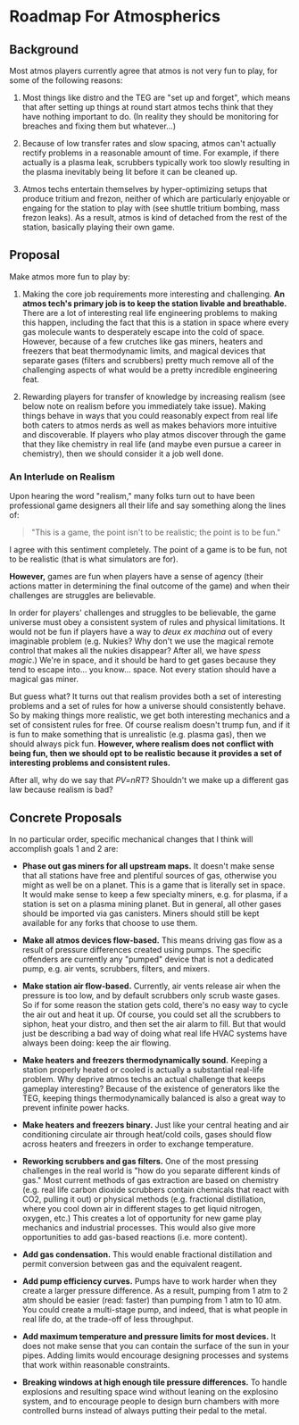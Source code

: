 # Roadmap For Atmospherics

## Background

Most atmos players currently agree that atmos is not very fun to play, for some of the following reasons:

1. Most things like distro and the TEG are "set up and forget", which means that after setting up things at round start atmos techs think that they have nothing important to do. (In reality they should be monitoring for breaches and fixing them but whatever...)

2. Because of low transfer rates and slow spacing, atmos can't actually rectify problems in a reasonable amount of time. For example, if there actually is a plasma leak, scrubbers typically work too slowly resulting in the plasma inevitably being lit before it can be cleaned up.

3. Atmos techs entertain themselves by hyper-optimizing setups that produce tritium and frezon, neither of which are particularly enjoyable or engaing for the station to play with (see shuttle tritium bombing, mass frezon leaks). As a result, atmos is kind of detached from the rest of the station, basically playing their own game.

## Proposal

Make atmos more fun to play by:

1. Making the core job requirements more interesting and challenging. **An atmos tech's primary job is to keep the station livable and breathable.** There are a lot of interesting real life engineering problems to making this happen, including the fact that this is a station in space where every gas molecule wants to desperately escape into the cold of space. However, because of a few crutches like gas miners, heaters and freezers that beat thermodynamic limits, and magical devices that separate gases (filters and scrubbers) pretty much remove all of the challenging aspects of what would be a pretty incredible engineering feat.

2. Rewarding players for transfer of knowledge by increasing realism (see below note on realism before you immediately take issue). Making things behave in ways that you could reasonably expect from real life both caters to atmos nerds as well as makes behaviors more intuitive and discoverable. If players who play atmos discover through the game that they like chemistry in real life (and maybe even pursue a career in chemistry), then we should consider it a job well done.

### An Interlude on Realism

Upon hearing the word "realism," many folks turn out to have been professional game designers all their life and say something along the lines of:

> "This is a game, the point isn't to be realistic; the point is to be fun."

I agree with this sentiment completely. The point of a game is to be fun, not to be realistic (that is what simulators are for).

**However,** games are fun when players have a sense of agency (their actions matter in determining the final outcome of the game) and when their challenges are struggles are believable.

In order for players' challenges and struggles to be believable, the game universe must obey a consistent system of rules and physical limitations. It would not be fun if players have a way to *deux ex machina* out of every imaginable problem (e.g. Nukies? Why don't we use the magical remote control that makes all the nukies disappear? After all, we have *spess magic*.) We're in space, and it should be hard to get gases because they tend to escape into... you know... space. Not every station should have a magical gas miner.

But guess what? It turns out that realism provides both a set of interesting problems and a set of rules for how a universe should consistently behave. So by making things more realistic, we get both interesting mechanics and a set of consistent rules for free. Of course realism doesn't trump fun, and if it is fun to make something that is unrealistic (e.g. plasma gas), then we should always pick fun. **However, where realism does not conflict with being fun, then we should opt to be realistic because it provides a set of interesting problems and consistent rules.**

After all, why do we say that *PV=nRT*? Shouldn't we make up a different gas law because realism is bad?

## Concrete Proposals

In no particular order, specific mechanical changes that I think will accomplish goals 1 and 2 are:

- **Phase out gas miners for all upstream maps.** It doesn't make sense that all stations have free and plentiful sources of gas, otherwise you might as well be on a planet. This is a game that is literally set in space. It would make sense to keep a few specialty miners, e.g. for plasma, if a station is set on a plasma mining planet. But in general, all other gases should be imported via gas canisters. Miners should still be kept available for any forks that choose to use them.

- **Make all atmos devices flow-based.** This means driving gas flow as a result of pressure differences created using pumps. The specific offenders are currently any "pumped" device that is not a dedicated pump, e.g. air vents, scrubbers, filters, and mixers.

- **Make station air flow-based.** Currently, air vents release air when the pressure is too low, and by default scrubbers only scrub waste gases. So if for some reason the station gets cold, there's no easy way to cycle the air out and heat it up. Of course, you could set all the scrubbers to siphon, heat your distro, and then set the air alarm to fill. But that would just be describing a bad way of doing what real life HVAC systems have always been doing: keep the air flowing.

- **Make heaters and freezers thermodynamically sound.** Keeping a station properly heated or cooled is actually a substantial real-life problem. Why deprive atmos techs an actual challenge that keeps gameplay interesting? Because of the existence of generators like the TEG, keeping things thermodynamically balanced is also a great way to prevent infinite power hacks.

- **Make heaters and freezers binary.** Just like your central heating and air conditioning circulate air through heat/cold coils, gases should flow across heaters and freezers in order to exchange temperature.

- **Reworking scrubbers and gas filters.** One of the most pressing challenges in the real world is "how do you separate different kinds of gas." Most current methods of gas extraction are based on chemistry (e.g. real life carbon dioxide scrubbers contain chemicals that react with CO2, pulling it out) or physical methods (e.g. fractional distillation, where you cool down air in different stages to get liquid nitrogen, oxygen, etc.) This creates a lot of opportunity for new game play mechanics and industrial processes. This would also give more opportunities to add gas-based reactions (i.e. more content).

- **Add gas condensation.** This would enable fractional distillation and permit conversion between gas and the equivalent reagent.

- **Add pump efficiency curves.** Pumps have to work harder when they create a larger pressure difference. As a result, pumping from 1 atm to 2 atm should be easier (read: faster) than pumping from 1 atm to 10 atm. You could create a multi-stage pump, and indeed, that is what people in real life do, at the trade-off of less throughput.

- **Add maximum temperature and pressure limits for most devices.** It does not make sense that you can contain the surface of the sun in your pipes. Adding limits would encourage designing processes and systems that work within reasonable constraints.

- **Breaking windows at high enough tile pressure differences.** To handle explosions and resulting space wind without leaning on the explosino system, and to encourage people to design burn chambers with more controlled burns instead of always putting their pedal to the metal.
